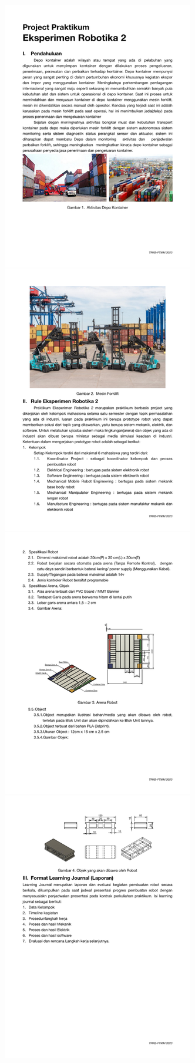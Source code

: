 ![Example Image](https://github.com/alieffsl/Robotics-Lab-II-Line-Following/raw/main/Project%20Rules/Robotics%20Lab%20II%20-%20Project%20Rule_1.png)
![Example Image](https://github.com/alieffsl/Robotics-Lab-II-Line-Following/raw/main/Project%20Rules/Robotics%20Lab%20II%20-%20Project%20Rule_2.png)
![Example Image](https://github.com/alieffsl/Robotics-Lab-II-Line-Following/raw/main/Project%20Rules/Robotics%20Lab%20II%20-%20Project%20Rule_3.png)
![Example Image](https://github.com/alieffsl/Robotics-Lab-II-Line-Following/raw/main/Project%20Rules/Robotics%20Lab%20II%20-%20Project%20Rule_4.png)